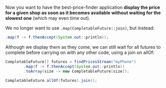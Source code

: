Now you want to have the best-price-finder application **display the price for a given shop as soon as it becomes available without waiting for the slowest one** (which may even time out). 

We no longer want to use `.map(CompletableFuture::join)`, but instead:

```java
.map(f -> f.thenAccept(System.out::println));
```

Although we display them as they come, we can still wait for all futures to complete before carrying on with any other code, using a join on allOf:

```java
CompletableFuture[] futures = findPricesStream("myPhone")
        .map(f -> f.thenAccept(System.out::println))
        .toArray(size -> new CompletableFuture[size]);

CompletableFuture.allOf(futures).join();
```
